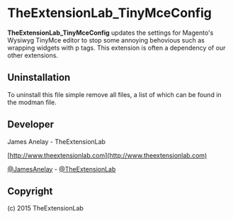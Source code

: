 # TheExtensionLab_TinyMceConfig

**TheExtensionLab_TinyMceConfig** updates the settings for Magento's Wysiwyg TinyMce editor to stop some annoying behovious such as wrapping widgets with p tags.
This extension is often a dependency of our other extensions.

Uninstallation
--------------
To uninstall this file simple remove all files, a list of which can be found in the modman file.

Developer
--------------
James Anelay - TheExtensionLab

[http://www.theextensionlab.com](http://www.theextensionlab.com)

[@JamesAnelay](https://twitter.com/jamesanelay) - [@TheExtensionLab](https://twitter.com/TheExtensionLab)

Copyright
---------
(c) 2015 TheExtensionLab
